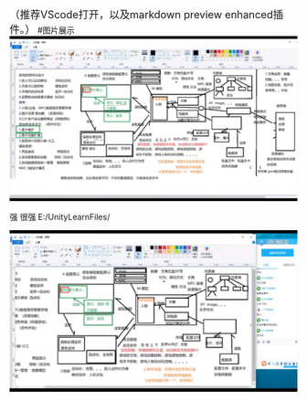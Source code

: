 <font size=4>（推荐VScode打开，以及markdown preview enhanced插件。）</font>
#图片展示
![Image text](游戏架构图1.PNG)

强
很强
E:/UnityLearnFiles/

![Image text](游戏架构图2.PNG)










